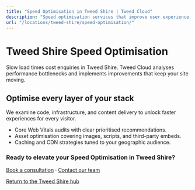 ```yaml
---
title: "Speed Optimisation in Tweed Shire | Tweed Cloud"
description: "Speed optimisation services that improve user experience for Tweed Shire visitors."
url: "/locations/tweed-shire/speed-optimisation/"
---
```


# Tweed Shire Speed Optimisation

Slow load times cost enquiries in Tweed Shire. Tweed Cloud analyses performance bottlenecks and implements improvements that keep your site moving.

## Optimise every layer of your stack

We examine code, infrastructure, and content delivery to unlock faster experiences for every visitor.

- Core Web Vitals audits with clear prioritised recommendations.
- Asset optimisation covering images, scripts, and third-party embeds.
- Caching and CDN strategies tuned to your geographic audience.

### Ready to elevate your Speed Optimisation in Tweed Shire?

[Book a consultation](/consultation/) · [Contact our team](/contact/)

[Return to the Tweed Shire hub](/locations/tweed-shire/)
